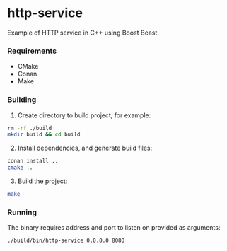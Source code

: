 # http-service

Example of HTTP service in C++ using Boost Beast.

### Requirements

- CMake
- Conan
- Make

### Building

1. Create directory to build project, for example:

```bash
rm -rf ./build
mkdir build && cd build
```

2. Install dependencies, and generate build files:

```bash
conan install ..
cmake ..
```

3. Build the project:

```bash
make
```

### Running

The binary requires address and port to listen on provided as arguments:

```bash
./build/bin/http-service 0.0.0.0 8080
```
